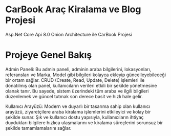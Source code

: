 <h1 id="CarBook">CarBook Araç Kiralama ve Blog Projesi</h1>
<p> Asp.Net Core Api 8.0 Onion Architecture ile CarBook Projesi</p>
<h1 id="Projeye Genel Bakış">Projeye Genel Bakış</h1>
<p>Admin Paneli: Bu admin paneli, adminin araba bilgilerini, lokasyonları, referansları ve Marka, Model gibi bilgileri kolayca ekleyip güncelleyebileceği bir ortam sağlar. CRUD (Create, Read, Update, Delete) işlemleri ile donatılmış olan panel, kullanıcıların verileri etkili bir şekilde yönetmesine olanak tanır. Bu sayede, sistem üzerindeki tüm araba ve ilgili bilgileri düzenlemek ve güncel tutmak son derece basit ve hızlı hale gelir. </p>
<p>Kullanıcı Arayüzü: Modern ve duyarlı bir tasarıma sahip olan kullanıcı arayüzü, ziyaretçilere araba kiralama işlemlerini etkileyici ve kolay bir şekilde sunar. Şık ve kullanıcı dostu yapısıyla, kullanıcıların ihtiyaç duydukları bilgilere hızlıca ulaşmalarını ve kiralama süreçlerini sorunsuz bir şekilde tamamlamalarını sağlar.</p>

